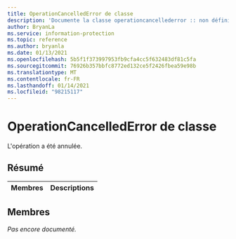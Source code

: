 ```yaml
---
title: OperationCancelledError de classe
description: 'Documente la classe operationcancellederror :: non définie du kit de développement logiciel (SDK) Microsoft Information Protection (MIP).'
author: BryanLa
ms.service: information-protection
ms.topic: reference
ms.author: bryanla
ms.date: 01/13/2021
ms.openlocfilehash: 5b5f1f373997953fb9cfa4cc5f632483df81c5fa
ms.sourcegitcommit: 76926b357bbfc8772ed132ce5f2426fbea59e98b
ms.translationtype: MT
ms.contentlocale: fr-FR
ms.lasthandoff: 01/14/2021
ms.locfileid: "98215117"
---
```

# <a name="class-operationcancellederror"></a>OperationCancelledError de classe 
L'opération a été annulée.
  
## <a name="summary"></a>Résumé
 Membres                        | Descriptions                                
--------------------------------|---------------------------------------------
  
## <a name="members"></a>Membres
_Pas encore documenté._
